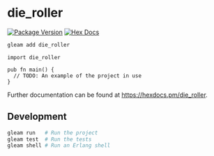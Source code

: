 # die_roller

[![Package Version](https://img.shields.io/hexpm/v/die_roller)](https://hex.pm/packages/die_roller)
[![Hex Docs](https://img.shields.io/badge/hex-docs-ffaff3)](https://hexdocs.pm/die_roller/)

```sh
gleam add die_roller
```
```gleam
import die_roller

pub fn main() {
  // TODO: An example of the project in use
}
```

Further documentation can be found at <https://hexdocs.pm/die_roller>.

## Development

```sh
gleam run   # Run the project
gleam test  # Run the tests
gleam shell # Run an Erlang shell
```
